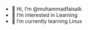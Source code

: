 - 👋 Hi, I’m @muhammadfaisalk
- 👀 I’m interested in Learning 
- 🌱 I’m currently learning Linux

<!---
muhammadfaisalk/muhammadfaisalk is a ✨ special ✨ repository because its `README.md` (this file) appears on your GitHub profile.
You can click the Preview link to take a look at your changes.
--->

